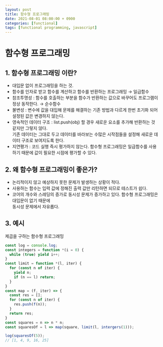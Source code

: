 ```yaml
---
layout: post
title: 함수형 프로그래밍
date: 2021-08-01 08:00:00 + 0900
categories: [functional]
tags: [functional programming, javascript]
---
```

# 함수형 프로그래밍

## 1. 함수형 프로그래밍 이란?
- 대입문 없이 프로그래밍을 하는 것.   
- 함수를 인자로 받고 함수를 계산하고 함수를 반환하는 프로그래밍 → 일급함수   
- 참조투명성 : 함수를 호출하는 부분을 함수가 반환하는 값으로 바꾸어도 프로그램이 정상 동작한다. → 순수함수   
- 불변성 : 변수에 값을 대입해 문제를 해결하는 기존 방법과 다르게 한번 초기화 되어 설정된 값은 변경하지 않는다.   
- 영속적인 데이터 구조 : list.push(obj) 할 경우 새로운 요소를 추가해 반환하는 것 같지만 그렇지 않다.    
기존 데이터는 그대로 두고 데이터를 바라보는 수많은 시작점들을 설정해 새로운 데이터 구조로 보여지도록 한다.   
- 지연평가 : 코드 실행 즉시 평가하지 않는다. 함수형 프로그래밍은 일급함수를 사용하기 때문에 값이 필요한 시점에 평가할 수 있다.

## 2. 왜 함수형 프로그래밍이 좋은가?
- 논리적이지 않고 예상하지 못한 문제가 발생하는 상황이 적다.
- 사용하는 함수는 입력 값에 정해진 출력 값만 리턴하면 되므로 테스트가 쉽다.
- 코어의 개수와 스레딩의 증가로 동시성 문제가 증가하고 있다. 함수형 프로그래밍은 대입문이 없기 때문에   
동시성 문제에서 자유롭다.   

## 3. 예시
제곱을 구하는 함수형 프로그래밍

```javascript
const log = console.log;
const integers = function *(i = 0) {
  while (true) yield i++;
}
const limit = function *(l, iter) {
  for (const n of iter) {
    yield n;
    if (n == l) return;
  }
}
const map = (f, iter) => {
  const res = [];
  for (const n of iter) {
    res.push(f(n));
  }
  return res;
}
const squares = n => n * n;
const squaresOf = l => map(square, limit(l, intergers(1)));

log(squaresOf(5));
// [1, 4, 9, 16, 25]
```
